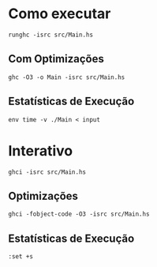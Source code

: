 # Como executar
`runghc -isrc src/Main.hs`
## Com Optimizações
`ghc -O3 -o Main -isrc src/Main.hs`
## Estatísticas de Execução
`env time -v ./Main < input`
# Interativo
`ghci -isrc src/Main.hs`
## Optimizações
`ghci -fobject-code -O3 -isrc src/Main.hs`
## Estatísticas de Execução
`:set +s`